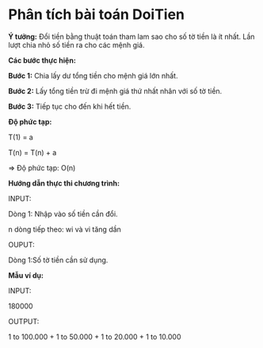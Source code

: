 # Phân tích bài toán DoiTien

**Ý tưởng:** Đổi tiền bằng thuật toán tham lam sao cho số tờ tiền là ít nhất. Lần lượt chia nhỏ số tiền ra cho các mệnh giá.

**Các bước thực hiện:**

**Bước 1:** Chia lấy dư tổng tiền cho mệnh giá lớn nhất.

**Bước 2:** Lấy tổng tiền trừ đi mệnh giá thứ nhất nhân với số tờ tiền.

**Bước 3:** Tiếp tục cho đến khi hết tiền.


**Độ phức tạp:**

T(1) = a

T(n) = T(n) + a

=> Độ phức tạp: O(n)

**Hướng dẫn thực thi chương trình:** 

INPUT:

Dòng 1: Nhập vào số tiền cần đổi.

n dòng tiếp theo: wi và vi tăng dần

OUPUT:

Dòng 1:Số tờ tiền cần sử dụng.

**Mẫu ví dụ:**

INPUT:

180000

OUTPUT:

1 to 100.000 + 1 to 50.000 + 1 to 20.000 + 1 to 10.000
